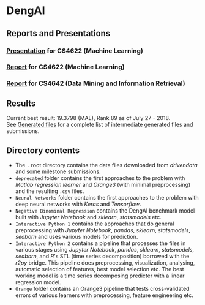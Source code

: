 # DengAI

## Reports and Presentations  
### [Presentation](https://github.com/umstek/DengAI/blob/master/DengAI.pdf) for CS4622 (Machine Learning)  

### [Report](https://github.com/umstek/DengAI/blob/master/Machine%20Learning%20Report%20-%20Group%2030.pdf) for CS4622 (Machine Learning)  

### [Report](https://github.com/umstek/DengAI/blob/master/Data%20Mining%20Report%20-%20Group%2030.pdf) for CS4642 (Data Mining and Information Retrieval)  


## Results  
Current best result: 19.3798 (MAE), Rank 89 as of July 27 - 2018.  
See [Generated files](https://github.com/umstek/DengAI/releases/tag/v1) for a complete list of intermediate generated files and submissions.    


## Directory contents  
+ The `.` root directory contains the data files downloaded from _drivendata_ and some milestone submissions.  
+ `deprecated` folder contains the first approaches to the problem with _Matlab regression learner_ and _Orange3_ (with minimal preprocessing) and the resulting `.csv` files.  
+ `Neural Networks` folder contains the first approaches to the problem with deep neural networks with _Keras_ and _Tensorflow_.  
+ `Negative Binominal Regression` contains the DengAI benchmark model built with _Jupyter Notebook_ and _sklearn_, _statsmodels_ etc.  
+ `Interactive Python 1` contains the approaches that do general preprocessing with _Jupyter Notebook_, _pandas_, _sklearn_, _statsmodels_, _seaborn_ and uses various models for prediction.  
+ `Interactive Python 2` contains a pipeline that processes the files in various stages using _Jupyter Notebook_, _pandas_, _sklearn_, _statsmodels_, _seaborn_, and _R_'s STL (time series decomposition) borrowed with the _r2py_ bridge. This pipeline does preprocessing, visualization, analysing, automatic selection of features, best model selection etc. The best working model is a time series decomposing predicter with a linear regression model.  
+ `Orange` folder contains an Orange3 pipeline that tests cross-validated errors of various learners with preprocessing, feature engineering etc.  

